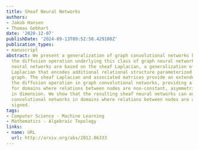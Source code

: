 ```yaml
---
title: Sheaf Neural Networks
authors:
- Jakob Hansen
- Thomas Gebhart
date: '2020-12-07'
publishDate: '2024-09-13T09:52:58.429180Z'
publication_types:
- manuscript
abstract: We present a generalization of graph convolutional networks by generalizing
  the diffusion operation underlying this class of graph neural networks. These sheaf
  neural networks are based on the sheaf Laplacian, a generalization of the graph
  Laplacian that encodes additional relational structure parameterized by the underlying
  graph. The sheaf Laplacian and associated matrices provide an extended version of
  the diffusion operation in graph convolutional networks, providing a proper generalization
  for domains where relations between nodes are non-constant, asymmetric, and varying
  in dimension. We show that the resulting sheaf neural networks can outperform graph
  convolutional networks in domains where relations between nodes are asymmetric and
  signed.
tags:
- Computer Science - Machine Learning
- Mathematics - Algebraic Topology
links:
- name: URL
  url: http://arxiv.org/abs/2012.06333
---
```

